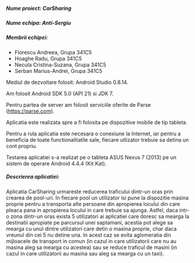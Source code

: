 ##### Nume proiect: CarSharing

##### Nume echipa: Anti-Sergiu

##### Membrii echipei: 
  - Florescu Andreea, Grupa 341C5
  - Hoaghe Radu, Grupa 341C5
  - Necula Cristina-Suzana, Grupa 341C5
  - Serban Marius-Andrei, Grupa 341C5
 
Mediul de dezvoltare folosit: Android Studio 0.8.14.

Am folosit Android SDK 5.0 (API 21) si JDK 7.

Pentru partea de server am folosit serviciile oferite de Parse (https://parse.com).

Aplicatia este realizata spre a fi folosita pe dispozitive mobile de tip tableta.

Pentru a rula aplicatia este necesara o conexiune la Internet, iar pentru a beneficia de toate functionalitatile
sale, fiecare utlizator trebuie sa detina un cont propriu.

Testarea aplicatiei s-a realizat pe o tableta ASUS Nexus 7 (2013) pe un sistem de operare Android 4.4.4 (Kit Kat).

##### Descrierea aplicatiei:

Aplicatia CarSharing urmareste reducerea traficului dintr-un oras prin crearea de pool-uri. 
In fiecare pool un utilizator isi pune la dispozitie masina proprie pentru a transporta alte persoane din apropierea
locului din care pleaca pana in apropierea locului in care trebuie sa ajunga. Astfel, daca intr-o zona dintr-un oras
exista 5 utilizatori ai aplicatiei care doresc sa mearga la destinatii apropiate pe parcursul unei saptamani, acestia pot
alege sa mearga cu unul dintre utilizatori care detin o masina proprie, char daca vreunul din cei 5 nu detine una. In acest
caz se evita aglomeratia din mijloacele de transport in comun (in cazul in care utilizatorii care nu au masina aleg sa mearga
cu acestea) sau se reduce traficul de masini (in cazul in care utilizatorii au masina sau aleg sa mearga cu un taxi).
